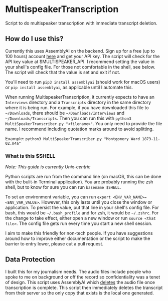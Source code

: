 # MultispeakerTranscription
Script to do multispeaker transcription with immediate transcript deletion.

## How do I use this?
Currently this uses AssemblyAI on the backend. Sign up for a free (up to 100 hours) account [here](https://www.assemblyai.com/dashboard/signup) and get your API key. The script will check for the API key value at $MULTISPEAKER_API. I recommend setting the value in your shell's config file. For those not comfortable in the shell, see below. The script will check that the value is set and exit if not.

You'll need to run `pip3 install assemblyai` (should work for macOS users) or `pip install assemblyai`, as applicable until I automate this.

When running MultispeakerTranscription, it currently expects to have an `Interviews` directory and a `Transcripts` directory in the same directory where it is being run. For example, if you have downloaded this file to `~/Downloads`, there should be `~/Downloads/Interviews` and `~/Downloads/Transcripts`. Then you can run this with `python3 MultiSpeakerTranscriber.py "<filename>"`. You only need to provide the file name. I recommend including quotation marks around to avoid splitting.

Example: `python3 MultiSpeakerTranscriber.py "Montgomery Ward 1873-11-02.m4a"`

### What is this $SHELL
*Note: This guide is currently Unix-centric*

Python scripts are run from the command line (on macOS, this can be done with the bulit-in Terminal application). You are probably running the zsh shell, but to know for sure you can run `basename $SHELL`.

To set an environment variable, you can run `export <ENV_VAR_NAME>=<ENV_VAR_VALUE>`. However, this only lasts until you close the window or application. To persist the value, put that line in your shell's config file. For bash, this would be `~/.bash_profile` and for zsh, it would be `~/.zshrc`. For the change to take effect, either open a new window or run `source <that file>`. The config file gets run every time you start a new shell session.

I aim to make this friendly for non-tech people. If you have suggestions around how to improve either documentation or the script to make the barrier to entry lower, please cut a pull request.

## Data Protection
I built this for my journalism needs. The audio files include people who spoke to me on background or off the record so confidentiality was a tenet of design. This script uses AssemblyAI which [deletes](https://www.assemblyai.com/docs/concepts/faq) the audio file once transcription is complete. This script then immediately deletes the transcript from their server so the only copy that exists is the local one generated.
